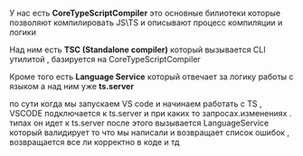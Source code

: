 У нас есть **CoreTypeScriptCompiler** это основные билиотеки которые позволяют компилировать JS\TS и описывают процесс компиляции и логики

Над ним есть **TSC (Standalone compiler)** который вызывается CLI утилитой , базируется на CoreTypeScriptCompiler

Кроме того есть **Language Service** который отвечает за логику работы с языком а над ним уже **ts.server**

по сути когда мы запускаем VS code и начинаем работать c TS , VSCODE подключается к ts.server и при каких то запросах.изменениях . типах он идет к ts.server после этого вызывается LanguageService который валидирует то что мы написали и возвращает список ошибок , возвращается все ли корректно в коде и тд